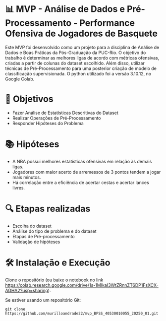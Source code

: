 # 📊 MVP - Análise de Dados e Pré-Processamento - Performance Ofensiva de Jogadores de Basquete
Este MVP foi desenvolvido como um projeto para a disciplina de Análise de Dados e Boas Práticas da Pós-Graduação da PUC-Rio. O objetivo do trabalho é determinar as melhores ligas de acordo com métricas ofensivas, criadas a partir de colunas do dataset escolhido. Além disso, utilizar técnicas de Pré-Processamento para uma posterior criação de modelo de classificação supervisionada. O python utilizado foi a versão 3.10.12, no Google Colab.

# 🧠 Objetivos
- Fazer Análise de Estatísticas Descritivas do Dataset
- Realizar Operações de Pré-Processamento
- Responder Hipóteses do Problema

# 📚 Hipóteses
- A NBA possui melhores estatísticas ofensivas em relação às demais ligas.
- Jogadores com maior acerto de arremessos de 3 pontos tendem a jogar mais minutos.
- Há correlação entre a eficiência de acertar cestas e acertar lances livres.

# 🔍 Etapas realizadas
- Escolha do dataset
- Análise do tipo de problema e do dataset
- Etapas de Pré-processamento
- Validação de hipóteses

# 🛠️ Instalação e Execução
Clone o repositório (ou baixe o notebook no link https://colab.research.google.com/drive/1s-1MIkaI3WtZRnnZT6DP1FsXCX-AGHA2?usp=sharing).

Se estiver usando um repositório Git:

```git clone https://github.com/murilloandrade22/mvp_BPSS_40530010055_20250_01.git```
